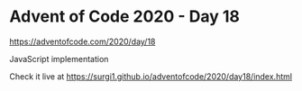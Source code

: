 # Advent of Code 2020 - Day 18

https://adventofcode.com/2020/day/18

JavaScript implementation

Check it live at https://surgi1.github.io/adventofcode/2020/day18/index.html